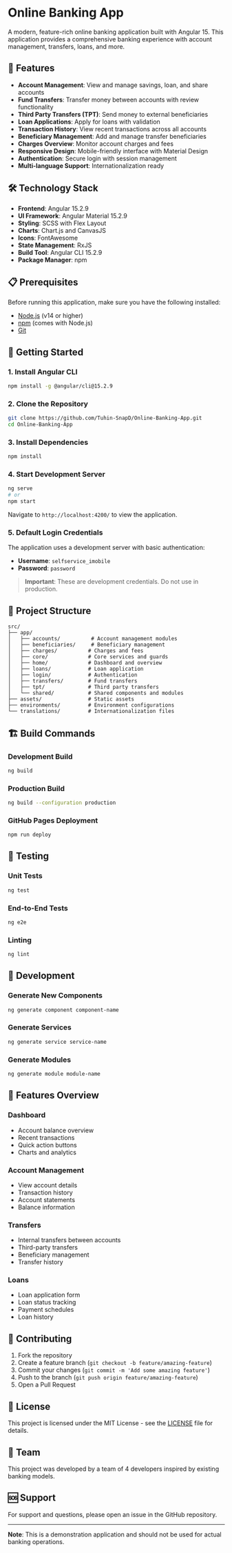 # Online Banking App

A modern, feature-rich online banking application built with Angular 15. This application provides a comprehensive banking experience with account management, transfers, loans, and more.

## 🚀 Features

- **Account Management**: View and manage savings, loan, and share accounts
- **Fund Transfers**: Transfer money between accounts with review functionality
- **Third Party Transfers (TPT)**: Send money to external beneficiaries
- **Loan Applications**: Apply for loans with validation
- **Transaction History**: View recent transactions across all accounts
- **Beneficiary Management**: Add and manage transfer beneficiaries
- **Charges Overview**: Monitor account charges and fees
- **Responsive Design**: Mobile-friendly interface with Material Design
- **Authentication**: Secure login with session management
- **Multi-language Support**: Internationalization ready

## 🛠️ Technology Stack

- **Frontend**: Angular 15.2.9
- **UI Framework**: Angular Material 15.2.9
- **Styling**: SCSS with Flex Layout
- **Charts**: Chart.js and CanvasJS
- **Icons**: FontAwesome
- **State Management**: RxJS
- **Build Tool**: Angular CLI 15.2.9
- **Package Manager**: npm

## 📋 Prerequisites

Before running this application, make sure you have the following installed:

- [Node.js](https://nodejs.org/) (v14 or higher)
- [npm](https://www.npmjs.com/) (comes with Node.js)
- [Git](https://git-scm.com/)

## 🚀 Getting Started

### 1. Install Angular CLI

```bash
npm install -g @angular/cli@15.2.9
```

### 2. Clone the Repository

```bash
git clone https://github.com/Tuhin-SnapD/Online-Banking-App.git
cd Online-Banking-App
```

### 3. Install Dependencies

```bash
npm install
```

### 4. Start Development Server

```bash
ng serve
# or
npm start
```

Navigate to `http://localhost:4200/` to view the application.

### 5. Default Login Credentials

The application uses a development server with basic authentication:

- **Username**: `selfservice_imobile`
- **Password**: `password`

> **Important**: These are development credentials. Do not use in production.

## 📁 Project Structure

```
src/
├── app/
│   ├── accounts/          # Account management modules
│   ├── beneficiaries/     # Beneficiary management
│   ├── charges/          # Charges and fees
│   ├── core/             # Core services and guards
│   ├── home/             # Dashboard and overview
│   ├── loans/            # Loan application
│   ├── login/            # Authentication
│   ├── transfers/        # Fund transfers
│   ├── tpt/              # Third party transfers
│   └── shared/           # Shared components and modules
├── assets/               # Static assets
├── environments/         # Environment configurations
└── translations/         # Internationalization files
```

## 🏗️ Build Commands

### Development Build
```bash
ng build
```

### Production Build
```bash
ng build --configuration production
```

### GitHub Pages Deployment
```bash
npm run deploy
```

## 🧪 Testing

### Unit Tests
```bash
ng test
```

### End-to-End Tests
```bash
ng e2e
```

### Linting
```bash
ng lint
```

## 🔧 Development

### Generate New Components
```bash
ng generate component component-name
```

### Generate Services
```bash
ng generate service service-name
```

### Generate Modules
```bash
ng generate module module-name
```

## 📱 Features Overview

### Dashboard
- Account balance overview
- Recent transactions
- Quick action buttons
- Charts and analytics

### Account Management
- View account details
- Transaction history
- Account statements
- Balance information

### Transfers
- Internal transfers between accounts
- Third-party transfers
- Beneficiary management
- Transfer history

### Loans
- Loan application form
- Loan status tracking
- Payment schedules
- Loan history

## 🤝 Contributing

1. Fork the repository
2. Create a feature branch (`git checkout -b feature/amazing-feature`)
3. Commit your changes (`git commit -m 'Add some amazing feature'`)
4. Push to the branch (`git push origin feature/amazing-feature`)
5. Open a Pull Request

## 📄 License

This project is licensed under the MIT License - see the [LICENSE](LICENSE) file for details.

## 👥 Team

This project was developed by a team of 4 developers inspired by existing banking models.

## 🆘 Support

For support and questions, please open an issue in the GitHub repository.

---

**Note**: This is a demonstration application and should not be used for actual banking operations.

